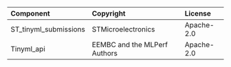 | Component                       | Copyright                          | License                                          |
|:---------                       |:----------                         |:-------                                          |
| ST_tinyml_submissions           | STMicroelectronics                 | Apache-2.0                                       |
| Tinyml_api                      | EEMBC and the MLPerf Authors       | Apache-2.0                                       |
